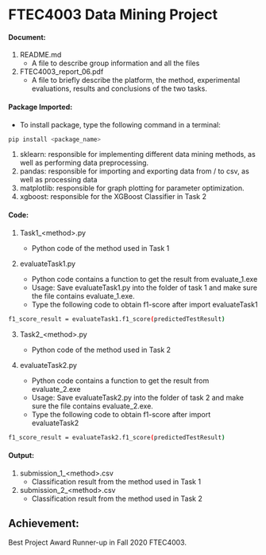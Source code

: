 # FTEC4003 Data Mining Project 
#### Document:
1. README.md
	- A file to describe group information and all the files
2. FTEC4003_report_06.pdf
	- A file to briefly describe the platform, the method, experimental evaluations, results and conclusions of the two tasks. 

#### Package Imported:
- To install package, type the following command in a terminal:
```bash
pip install <package_name>
```
1. sklearn: responsible for implementing different data mining methods, as well as performing data preprocessing.
2. pandas: responsible for importing and exporting data from / to csv, as well as processing data
3. matplotlib: responsible for graph plotting for parameter optimization.
4. xgboost: responsible for the XGBoost Classifier in Task 2

#### Code:
1. Task1_\<method\>.py
	- Python code of the method used in Task 1

2. evaluateTask1.py
	- Python code contains a function to get the result from evaluate_1.exe
	- Usage: Save evaluateTask1.py into the folder of task 1 and make sure the file contains evaluate_1.exe.
	- Type the following code to obtain f1-score after import evaluateTask1
```bash
f1_score_result = evaluateTask1.f1_score(predictedTestResult)
```

3. Task2_\<method\>.py
	- Python code of the method used in Task 2

4. evaluateTask2.py
	- Python code contains a function to get the result from evaluate_2.exe
	- Usage: Save evaluateTask2.py into the folder of task 2 and make sure the file contains evaluate_2.exe.
	- Type the following code to obtain f1-score after import evaluateTask2
```bash
f1_score_result = evaluateTask2.f1_score(predictedTestResult)
```

#### Output:
1. submission_1_\<method\>.csv
	- Classification result from the method used in Task 1
2. submission_2_\<method\>.csv
	- Classification result from the method used in Task 2

## Achievement:
Best Project Award Runner-up in Fall 2020 FTEC4003.
